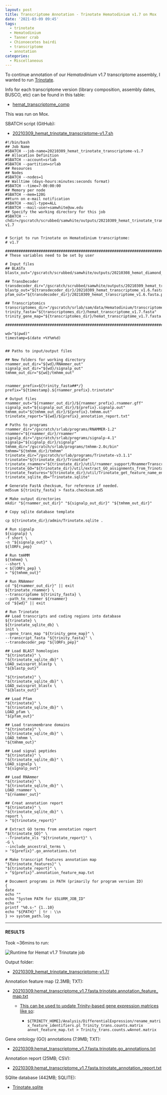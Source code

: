```yaml
---
layout: post
title: Transcriptome Annotation - Trinotate Hematodinium v1.7 on Mox
date: '2021-03-09 09:45'
tags:
  - trinotate
  - Hematodinium
  - Tanner crab
  - Chionoecetes bairdi
  - transcriptome
  - annotation
categories:
  - Miscellaneous
---
```

To continue annotation of our _Hematodinium_ v1.7 transcriptome assembly, I wanted to run [Trinotate](https://github.com/Trinotate/Trinotate.github.io/wiki).

Info for each transcriptome version (library composition, assembly dates, BUSCO, etc) can be found in this table:

- [hemat_transcriptome_comp](https://docs.google.com/spreadsheets/d/1A81cFdFw5Mlks5DWMmq0-8eVqyTXqmoCsHNWs95N_p4/edit?usp=sharing)

This was run on Mox.

SBATCH script (GitHub):

- [20210309_hemat_trinotate_transcriptome-v1.7.sh](https://github.com/RobertsLab/sams-notebook/blob/master/sbatch_scripts/20210309_hemat_trinotate_transcriptome-v1.7.sh)

```shell
#!/bin/bash
## Job Name
#SBATCH --job-name=20210309_hemat_trinotate_transcriptome-v1.7
## Allocation Definition
#SBATCH --account=srlab
#SBATCH --partition=srlab
## Resources
## Nodes
#SBATCH --nodes=1
## Walltime (days-hours:minutes:seconds format)
#SBATCH --time=7-00:00:00
## Memory per node
#SBATCH --mem=120G
##turn on e-mail notification
#SBATCH --mail-type=ALL
#SBATCH --mail-user=samwhite@uw.edu
## Specify the working directory for this job
#SBATCH --chdir=/gscratch/scrubbed/samwhite/outputs/20210309_hemat_trinotate_transcriptome-v1.7


# Script to run Trinotate on Hematodinium transcriptome:
# v1.7

###################################################################################
# These variables need to be set by user

# Input files
## BLASTx
blastx_out="/gscratch/scrubbed/samwhite/outputs/20210308_hemat_diamond_blastx_v1.6_v1.7/hemat_transcriptome_v1.7.fasta.blastx.outfmt6"

## TransDecoder
transdecoder_dir="/gscratch/scrubbed/samwhite/outputs/20210309_hemat_transdecoder_transcriptomes_v1.6_v1.7/20210309_hemat_transcriptome_v1.7.fasta.transdecoder"
blastp_out="${transdecoder_dir}/20210309_hemat_transcriptome_v1.6.fasta.blastp_out/20210309_hemat_transcriptome_v1.7.fasta.blastp.outfmt6"
pfam_out="${transdecoder_dir}/20210309_hemat_transcriptome_v1.6.fasta.pfam_out/20210309_hemat_transcriptome_v1.7.fasta.pfam.domtblout"

## Transcriptomics
transcriptomes_dir="/gscratch/srlab/sam/data/Hematodinium/transcriptomes"
trinity_fasta="${transcriptomes_dir}/hemat_transcriptome_v1.7.fasta"
trinity_gene_map="${transcriptomes_dir}/hemat_transcriptome_v1.7.fasta.gene_trans_map"

###################################################################################

wd="$(pwd)"
timestamp=$(date +%Y%m%d)


## Paths to input/output files

## New folders for working directory
rnammer_out_dir="${wd}/RNAmmer_out"
signalp_out_dir="${wd}/signalp_out"
tmhmm_out_dir="${wd}/tmhmm_out"


rnammer_prefix=${trinity_fasta##*/}
prefix="${timestamp}.${rnammer_prefix}.trinotate"

# Output files
rnammer_out="${rnammer_out_dir}/${rnammer_prefix}.rnammer.gff"
signalp_out="${signalp_out_dir}/${prefix}.signalp.out"
tmhmm_out="${tmhmm_out_dir}/${prefix}.tmhmm.out"
trinotate_report="${wd}/${prefix}_annotation_report.txt"

# Paths to programs
rnammer_dir="/gscratch/srlab/programs/RNAMMER-1.2"
rnammer="${rnammer_dir}/rnammer"
signalp_dir="/gscratch/srlab/programs/signalp-4.1"
signalp="${signalp_dir}/signalp"
tmhmm_dir="/gscratch/srlab/programs/tmhmm-2.0c/bin"
tmhmm="${tmhmm_dir}/tmhmm"
trinotate_dir="/gscratch/srlab/programs/Trinotate-v3.1.1"
trinotate="${trinotate_dir}/Trinotate"
trinotate_rnammer="${trinotate_dir}/util/rnammer_support/RnammerTranscriptome.pl"
trinotate_GO="${trinotate_dir}/util/extract_GO_assignments_from_Trinotate_xls.pl"
trinotate_features="${trinotate_dir}/util/Trinotate_get_feature_name_encoding_attributes.pl"
trinotate_sqlite_db="Trinotate.sqlite"

# Generate FastA checksum, for reference if needed.
md5sum ${trinity_fasta} > fasta.checksum.md5

# Make output directories
mkdir "${rnammer_out_dir}" "${signalp_out_dir}" "${tmhmm_out_dir}"

# Copy sqlite database template

cp ${trinotate_dir}/admin/Trinotate.sqlite .

# Run signalp
${signalp} \
-f short \
-n "${signalp_out}" \
${lORFs_pep}

# Run tmHMM
${tmhmm} \
--short \
< ${lORFs_pep} \
> "${tmhmm_out}"

# Run RNAmmer
cd "${rnammer_out_dir}" || exit
${trinotate_rnammer} \
--transcriptome ${trinity_fasta} \
--path_to_rnammer ${rnammer}
cd "${wd}" || exit

# Run Trinotate
## Load transcripts and coding regions into database
${trinotate} \
${trinotate_sqlite_db} \
init \
--gene_trans_map "${trinity_gene_map}" \
--transcript_fasta "${trinity_fasta}" \
--transdecoder_pep "${lORFs_pep}"

## Load BLAST homologies
"${trinotate}" \
"${trinotate_sqlite_db}" \
LOAD_swissprot_blastp \
"${blastp_out}"

"${trinotate}" \
"${trinotate_sqlite_db}" \
LOAD_swissprot_blastx \
"${blastx_out}"

## Load Pfam
"${trinotate}" \
"${trinotate_sqlite_db}" \
LOAD_pfam \
"${pfam_out}"

## Load transmembrane domains
"${trinotate}" \
"${trinotate_sqlite_db}" \
LOAD_tmhmm \
"${tmhmm_out}"

## Load signal peptides
"${trinotate}" \
"${trinotate_sqlite_db}" \
LOAD_signalp \
"${signalp_out}"

## Load RNAmmer
"${trinotate}" \
"${trinotate_sqlite_db}" \
LOAD_rnammer \
"${rnammer_out}"

## Creat annotation report
"${trinotate}" \
"${trinotate_sqlite_db}" \
report \
> "${trinotate_report}"

# Extract GO terms from annotation report
"${trinotate_GO}" \
--Trinotate_xls "${trinotate_report}" \
-G \
--include_ancestral_terms \
> "${prefix}".go_annotations.txt

# Make transcript features annotation map
"${trinotate_features}" \
"${trinotate_report}" \
> "${prefix}".annotation_feature_map.txt

# Document programs in PATH (primarily for program version ID)
{
date
echo ""
echo "System PATH for $SLURM_JOB_ID"
echo ""
printf "%0.s-" {1..10}
echo "${PATH}" | tr : \\n
} >> system_path.log
```

---

#### RESULTS

Took ~36mins to run:

![Runtime for Hemat v1.7 Trinotate job](https://github.com/RobertsLab/sams-notebook/blob/master/images/screencaps/20210309_hemat_trinotate_transcriptome-v1.7_runtime.png?raw=true)

Output folder:

- [20210309_hemat_trinotate_transcriptome-v1.7/](https://gannet.fish.washington.edu/Atumefaciens/20210309_hemat_trinotate_transcriptome-v1.7/)

Annotation feature map (2.3MB; TXT):

- [20210309.hemat_transcriptome_v1.7.fasta.trinotate.annotation_feature_map.txt](https://gannet.fish.washington.edu/Atumefaciens/20210309_hemat_trinotate_transcriptome-v1.7/20210309.hemat_transcriptome_v1.7.fasta.trinotate.annotation_feature_map.txt)

  - [This can be used to update Trinity-based gene expression matrices like so](https://github.com/trinityrnaseq/trinityrnaseq/wiki/Functional-Annotation-of-Transcripts):

    - ```${TRINITY_HOME}/Analysis/DifferentialExpression/rename_matrix_feature_identifiers.pl Trinity_trans.counts.matrix annot_feature_map.txt > Trinity_trans.counts.wAnnot.matrix```

Gene ontology (GO) annotations (7.9MB; TXT):

- [20210309.hemat_transcriptome_v1.7.fasta.trinotate.go_annotations.txt](https://gannet.fish.washington.edu/Atumefaciens/20210309_hemat_trinotate_transcriptome-v1.7/20210309.hemat_transcriptome_v1.7.fasta.trinotate.go_annotations.txt)

Annotation report (25MB; CSV):

- [20210309.hemat_transcriptome_v1.7.fasta.trinotate_annotation_report.txt](https://gannet.fish.washington.edu/Atumefaciens/20210309_hemat_trinotate_transcriptome-v1.7/20210309.hemat_transcriptome_v1.7.fasta.trinotate_annotation_report.txt)

SQlite database (442MB; SQLITE):

- [Trinotate.sqlite](https://gannet.fish.washington.edu/Atumefaciens/20210309_hemat_trinotate_transcriptome-v1.7/Trinotate.sqlite)

